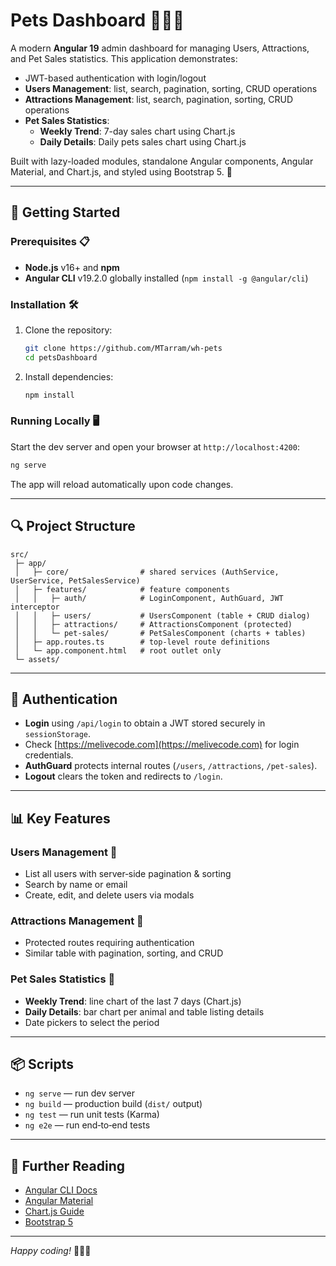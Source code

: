 # Pets Dashboard 🐶🐱🐾

A modern **Angular 19** admin dashboard for managing Users, Attractions, and Pet Sales statistics. This application demonstrates:

- JWT-based authentication with login/logout  
- **Users Management**: list, search, pagination, sorting, CRUD operations  
- **Attractions Management**: list, search, pagination, sorting, CRUD operations
- **Pet Sales Statistics**:  
  - **Weekly Trend**: 7-day sales chart using Chart.js
  - **Daily Details**: Daily pets sales chart using Chart.js

Built with lazy-loaded modules, standalone Angular components, Angular Material, and Chart.js, and styled using Bootstrap 5. 🎨

---

## 🚀 Getting Started

### Prerequisites 📋

- **Node.js** v16+ and **npm**  
- **Angular CLI** v19.2.0 globally installed (`npm install -g @angular/cli`)

### Installation 🛠️

1. Clone the repository:  
   ```bash
   git clone https://github.com/MTarram/wh-pets
   cd petsDashboard
   ```  
2. Install dependencies:  
   ```bash
   npm install
   ```

### Running Locally 🖥️

Start the dev server and open your browser at `http://localhost:4200`:

```bash
ng serve
```

The app will reload automatically upon code changes.

---

## 🔍 Project Structure

```
src/
 ├─ app/
 │   ├─ core/                # shared services (AuthService, UserService, PetSalesService)
 │   ├─ features/            # feature components
 │   │   ├─ auth/            # LoginComponent, AuthGuard, JWT interceptor
 │   │   ├─ users/           # UsersComponent (table + CRUD dialog)
 │   │   ├─ attractions/     # AttractionsComponent (protected)
 │   │   └─ pet-sales/       # PetSalesComponent (charts + tables)
 │   ├─ app.routes.ts        # top‑level route definitions
 │   └─ app.component.html   # root outlet only
 └─ assets/
```

---

## 🔐 Authentication

- **Login** using `/api/login` to obtain a JWT stored securely in `sessionStorage`.  
- Check [https://melivecode.com](https://melivecode.com) for login credentials.  
- **AuthGuard** protects internal routes (`/users`, `/attractions`, `/pet-sales`).  
- **Logout** clears the token and redirects to `/login`.

---

## 📊 Key Features

### Users Management 👥

- List all users with server‑side pagination & sorting  
- Search by name or email  
- Create, edit, and delete users via modals

### Attractions Management 🏰

- Protected routes requiring authentication  
- Similar table with pagination, sorting, and CRUD

### Pet Sales Statistics 🐶

- **Weekly Trend**: line chart of the last 7 days (Chart.js)  
- **Daily Details**: bar chart per animal and table listing details  
- Date pickers to select the period

---

## 📦 Scripts

- `ng serve` — run dev server  
- `ng build` — production build (`dist/` output)  
- `ng test` — run unit tests (Karma)  
- `ng e2e` — run end‑to‑end tests

---

## 📖 Further Reading

- [Angular CLI Docs](https://angular.io/cli)  
- [Angular Material](https://material.angular.io/)  
- [Chart.js Guide](https://www.chartjs.org/docs/)  
- [Bootstrap 5](https://getbootstrap.com/)

---

*Happy coding!* 🎉🎉🎉

